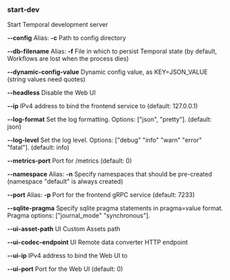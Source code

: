### start-dev

Start Temporal development server

**--config**
Alias: **-c**
Path to config directory

**--db-filename**
Alias: **-f**
File in which to persist Temporal state (by default, Workflows are lost when the process dies)

**--dynamic-config-value**
Dynamic config value, as KEY=JSON_VALUE (string values need quotes)

**--headless**
Disable the Web UI

**--ip**
IPv4 address to bind the frontend service to (default: 127.0.0.1)

**--log-format**
Set the log formatting. Options: ["json", "pretty"]. (default: json)

**--log-level**
Set the log level. Options: ["debug" "info" "warn" "error" "fatal"]. (default: info)

**--metrics-port**
Port for /metrics (default: 0)

**--namespace**
Alias: **-n**
Specify namespaces that should be pre-created (namespace "default" is always created)

**--port**
Alias: **-p**
Port for the frontend gRPC service (default: 7233)

**--sqlite-pragma**
Specify sqlite pragma statements in pragma=value format. Pragma options: ["journal_mode" "synchronous"].

**--ui-asset-path**
UI Custom Assets path

**--ui-codec-endpoint**
UI Remote data converter HTTP endpoint

**--ui-ip**
IPv4 address to bind the Web UI to

**--ui-port**
Port for the Web UI (default: 0)

